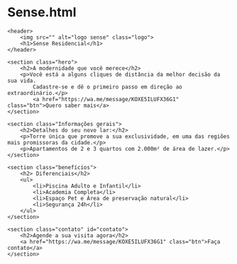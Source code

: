 # Sense.html
<!DOCTYPE html>
<html lang="pt-br">
<head>
    <meta charset="UTF-8">
    <meta name="viewport" content="width=device-width, initial-scale=1.0">
    <title>Residencial Sense - Você merece</title>
    <link rel="stylesheet" href="style.css">
</head>
<body>

    <header>
        <img src="" alt="logo sense" class="logo">
        <h1>Sense Residencial</h1>
    </header>

    <section class="hero">
        <h2>A modernidade que você merece</h2>
        <p>Você está a alguns cliques de distância da melhor decisão da sua vida. 
            Cadastre-se e dê o primeiro passo em direção ao extraordinário.</p>
            <a href="https://wa.me/message/KOXE5ILUFX36G1" class="btn">Quero saber mais</a>
    </section>

    <section class="Informações gerais">
        <h2>Detalhes do seu novo lar:</h2>
        <p>Torre única que promove a sua exclusividade, em uma das regiões mais promissoras da cidade.</p>
        <p>Apartamentos de 2 e 3 quartos com 2.000m² de área de lazer.</p>
    </section>  

    <section class="benefícios">
        <h2> Diferenciais</h2>
        <ul>
            <li>Piscina Adulto e Infantil</li>
            <li>Academia Completa</li>
            <li>Espaço Pet e Área de preservação natural</li>
            <li>Segurança 24h</li>
        </ul>
    </section>
    
    <section class="contato" id="contato">
        <h2>Agende a sua visita agora</h2>
        <a href="https://wa.me/message/KOXE5ILUFX36G1" class="btn">Faça contato</a>
    </section>
</body>
</html>
